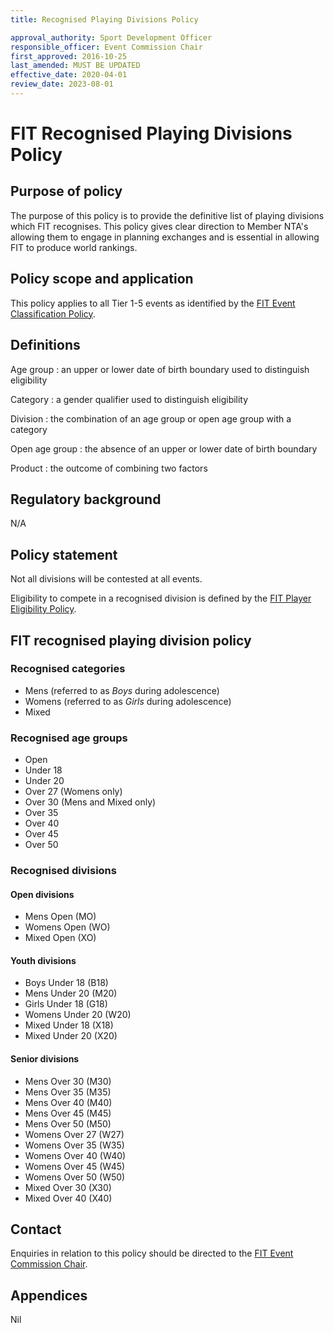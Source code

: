 ```yaml
---
title: Recognised Playing Divisions Policy

approval_authority: Sport Development Officer
responsible_officer: Event Commission Chair
first_approved: 2016-10-25
last_amended: MUST BE UPDATED
effective_date: 2020-04-01
review_date: 2023-08-01
---
```


# FIT Recognised Playing Divisions Policy

## Purpose of policy

The purpose of this policy is to provide the definitive list of playing divisions which FIT
recognises. This policy gives clear direction to Member NTA's allowing them to engage in planning
exchanges and is essential in allowing FIT to produce world rankings.

## Policy scope and application

This policy applies to all Tier 1-5 events as identified by the [FIT Event Classification Policy].

## Definitions

Age group
:   an upper or lower date of birth boundary used to distinguish eligibility

Category
:   a gender qualifier used to distinguish eligibility

Division
:   the combination of an age group or open age group with a category

Open age group
:   the absence of an upper or lower date of birth boundary

Product
:   the outcome of combining two factors

## Regulatory background

N/A

## Policy statement

Not all divisions will be contested at all events.

Eligibility to compete in a recognised division is defined by the [FIT Player Eligibility Policy].

## FIT recognised playing division policy

### Recognised categories

-   Mens (referred to as *Boys* during adolescence)
-   Womens (referred to as *Girls* during adolescence)
-   Mixed

### Recognised age groups

-   Open
-   Under 18
-   Under 20
-   Over 27 (Womens only)
-   Over 30 (Mens and Mixed only)
-   Over 35
-   Over 40
-   Over 45
-   Over 50

### Recognised divisions

#### Open divisions

-   Mens Open (MO)
-   Womens Open (WO)
-   Mixed Open (XO)

#### Youth divisions

-   Boys Under 18 (B18)
-   Mens Under 20 (M20)
-   Girls Under 18 (G18)
-   Womens Under 20 (W20)
-   Mixed Under 18 (X18)
-   Mixed Under 20 (X20)

#### Senior divisions

-   Mens Over 30 (M30)
-   Mens Over 35 (M35)
-   Mens Over 40 (M40)
-   Mens Over 45 (M45)
-   Mens Over 50 (M50)
-   Womens Over 27 (W27)
-   Womens Over 35 (W35)
-   Womens Over 40 (W40)
-   Womens Over 45 (W45)
-   Womens Over 50 (W50)
-   Mixed Over 30 (X30)
-   Mixed Over 40 (X40)

## Contact

Enquiries in relation to this policy should be directed to the [FIT Event Commission Chair].

## Appendices

Nil


[FIT Event Commission Chair]: mailto:events@internationaltouch.org
[FIT Event Classification Policy]: /policy/event-classification/
[FIT Player Eligibility Policy]: /policy/player-eligibility/
